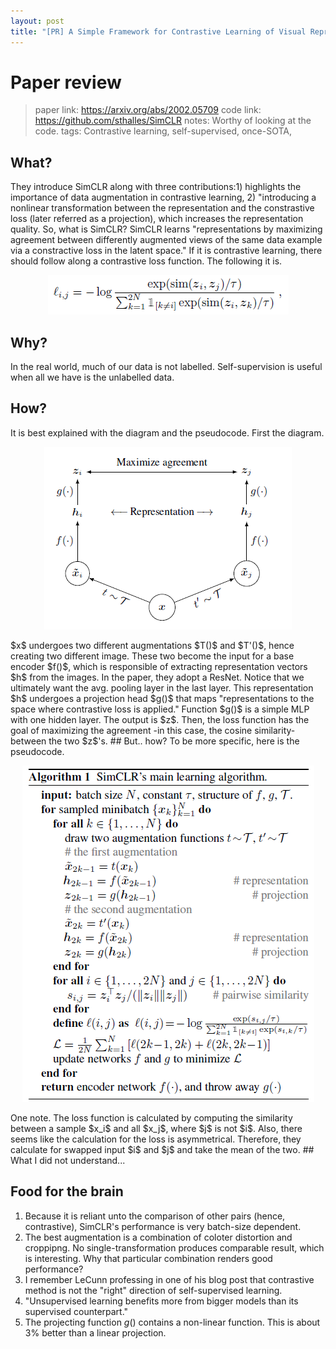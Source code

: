 ```yaml
---
layout: post
title: "[PR] A Simple Framework for Contrastive Learning of Visual RepresentationsPaper title"
---
```


# Paper review
>paper link: https://arxiv.org/abs/2002.05709
>code link: https://github.com/sthalles/SimCLR
>notes: Worthy of looking at the code.
>tags: Contrastive learning, self-supervised, once-SOTA, 

## What?
They introduce SimCLR along with three contributions:1) highlights the importance of data augmentation in contrastive learning, 2) "introducing a nonlinear transformation between the representation and the constrastive loss (later referred as a projection), which increases the representation quality.
So, what is SimCLR? SimCLR learns "representations by maximizing agreement between differently augmented views of the same data example via a constractive loss in the latent space." If it is contrastive learning, there should follow along a contrastive loss function. The following it is.

<p align="center">
  <img src="/assets/contrastive_loss.png" />
</p>


## Why?
In the real world, much of our data is not labelled. Self-supervision is useful when all we have is the unlabelled data. 
## How?
It is best explained with the diagram and the pseudocode. First the diagram.
<p align="center">
  <img src="/assets/SimCLR_diagram.png" />
</p>
$x$ undergoes two different augmentations $T()$ and $T'()$, hence creating two different image. These two become the input for a base encoder $f()$, which is responsible of extracting representation vectors $h$ from the images. In the paper, they adopt a ResNet. Notice that we ultimately want the avg. pooling layer in the last layer. This representation $h$ undergoes a projection head $g()$ that maps "representations to the space where contrastive loss is applied." Function $g()$ is a simple MLP with one hidden layer. The output is $z$. Then, the loss function has the goal of maximizing the agreement -in this case, the cosine similarity- between the two $z$'s.
## But.. how?
To be more specific, here is the pseudocode.
<p align="center">
  <img src="/assets/SimCLR_pseudo.png" />
</p>
One note. The loss function is calculated by computing the similarity between a sample $x_i$ and all $x_j$, where $j$ is not $i$. Also, there seems like the calculation for the loss is asymmetrical. Therefore, they calculate for swapped input $i$ and $j$ and take the mean of the two.
## What I did not understand...

## Food for the brain
1. Because it is reliant unto the comparison of other pairs (hence, contrastive), SimCLR's performance is very batch-size dependent.
2. The best augmentation is a combination of coloter distortion and croppipng. No single-transformation produces comparable result, which is interesting. Why that particular combination renders good performance?
3. I remember LeCunn professing in one of his blog post that contrastive method is not the "right" direction of self-supervised learning.
4. "Unsupervised learning benefits more from bigger models than its supervised counterpart." 
5. The projecting function $g()$ contains a non-linear function. This is about 3% better than a linear projection.
